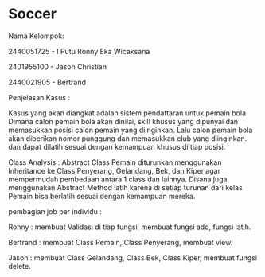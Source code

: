 # Soccer
Nama Kelompok:

2440051725 - I Putu Ronny Eka Wicaksana

2401955100 - Jason Christian

2440021905 - Bertrand


Penjelasan Kasus : 

Kasus yang akan diangkat adalah sistem pendaftaran untuk pemain bola. Dimana calon pemain bola akan dinilai, skill khusus yang dipunyai dan memasukkan posisi calon pemain yang diinginkan. Lalu calon pemain bola akan diberikan nomor punggung dan memasukkan club yang diinginkan. dan dapat dilatih sesuai dengan kemampuan khusus di tiap posisi.

Class Analysis :
Abstract Class Pemain diturunkan menggunakan Inheritance ke Class Penyerang, Gelandang, Bek, dan Kiper agar mempermudah pembedaan antara 1 class dan lainnya. Disana juga menggunakan Abstract Method latih karena di setiap turunan dari kelas Pemain bisa berlatih sesuai dengan kemampuan mereka.






pembagian job per individu :

Ronny : membuat Validasi di tiap fungsi, membuat fungsi add, fungsi latih.

Bertrand : membuat Class Pemain, Class Penyerang, membuat view.

Jason : membuat Class Gelandang, Class Bek, Class Kiper, membuat fungsi delete.
